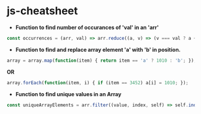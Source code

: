 # js-cheatsheet


- **Function to find number of occurances of 'val' in an 'arr'**

```javascript
const occurrences = (arr, val) => arr.reduce((a, v) => (v === val ? a + 1 : a), 0);
```




- **Function to find and replace array element 'a' with 'b' in position.**

```javascript
array = array.map(function(item) { return item == 'a' ? 1010 : 'b'; });;
```
**OR**

```javascript
array.forEach(function(item, i) { if (item == 3452) a[i] = 1010; });
```




- **Function to find unique values in an Array**

```javascript
const uniqueArrayElements = arr.filter((value, index, self) => self.indexOf(value) == index)
```

